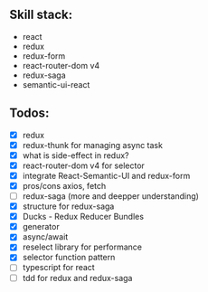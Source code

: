 ## Skill stack:
 - react
 - redux
 - redux-form
 - react-router-dom v4
 - redux-saga
 - semantic-ui-react
 
## Todos:
 - [x] redux
 - [x] redux-thunk for managing async task
 - [x] what is side-effect in redux?
 - [x] react-router-dom v4 for selector
 - [x] integrate React-Semantic-UI and redux-form
 - [x] pros/cons axios, fetch
 - [ ] redux-saga (more and deepper understanding)
 - [x] structure for redux-saga
 - [x] Ducks - Redux Reducer Bundles
 - [x] generator
 - [x] async/await
 - [x] reselect library for performance
 - [x] selector function pattern
 - [ ] typescript for react
 - [ ] tdd for redux and redux-saga